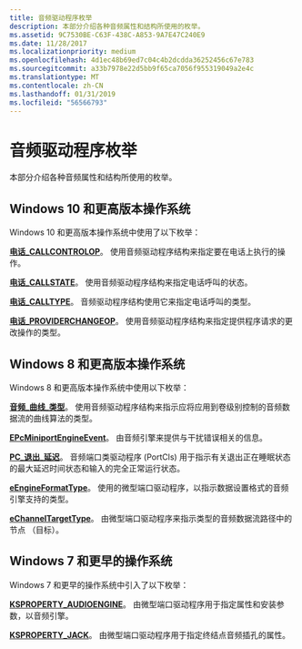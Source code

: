```yaml
---
title: 音频驱动程序枚举
description: 本部分介绍各种音频属性和结构所使用的枚举。
ms.assetid: 9C7530BE-C63F-438C-A853-9A7E47C240E9
ms.date: 11/28/2017
ms.localizationpriority: medium
ms.openlocfilehash: 4d1ec48b69ed7c04c4b2dcdda36252456c67e783
ms.sourcegitcommit: a33b7978e22d5bb9f65ca7056f955319049a2e4c
ms.translationtype: MT
ms.contentlocale: zh-CN
ms.lasthandoff: 01/31/2019
ms.locfileid: "56566793"
---
```

# <a name="audio-drivers-enumerations"></a>音频驱动程序枚举


本部分介绍各种音频属性和结构所使用的枚举。

## <a name="span-idwindows10andlateroperatingsystemsspanspan-idwindows10andlateroperatingsystemsspanspan-idwindows10andlateroperatingsystemsspanwindows10-and-later-operating-systems"></a><span id="Windows_10_and_later_operating_systems"></span><span id="windows_10_and_later_operating_systems"></span><span id="WINDOWS_10_AND_LATER_OPERATING_SYSTEMS"></span>Windows 10 和更高版本操作系统


Windows 10 和更高版本操作系统中使用了以下枚举：

[**电话\_CALLCONTROLOP**](https://msdn.microsoft.com/library/windows/hardware/mt169895)。 使用音频驱动程序结构来指定要在电话上执行的操作。

[**电话\_CALLSTATE**](https://msdn.microsoft.com/library/windows/hardware/mt169896)。 使用音频驱动程序结构来指定电话呼叫的状态。

[**电话\_CALLTYPE**](https://msdn.microsoft.com/library/windows/hardware/mt169897)。 音频驱动程序结构使用它来指定电话呼叫的类型。

[**电话\_PROVIDERCHANGEOP**](https://msdn.microsoft.com/library/windows/hardware/mt169898)。 使用音频驱动程序结构来指定提供程序请求的更改操作的类型。

## <a name="span-idwindows8andlateroperatingsystemsspanspan-idwindows8andlateroperatingsystemsspanspan-idwindows8andlateroperatingsystemsspanwindows8-and-later-operating-systems"></a><span id="Windows_8_and_later_operating_systems"></span><span id="windows_8_and_later_operating_systems"></span><span id="WINDOWS_8_AND_LATER_OPERATING_SYSTEMS"></span>Windows 8 和更高版本操作系统


Windows 8 和更高版本操作系统中使用以下枚举：

[**音频\_曲线\_类型**](https://msdn.microsoft.com/library/windows/hardware/hh831852)。 使用音频驱动程序结构来指示应将应用到卷级别控制的音频数据流的曲线算法的类型。

[**EPcMiniportEngineEvent**](https://msdn.microsoft.com/library/windows/hardware/dn302036)。 由音频引擎来提供与干扰错误相关的信息。

[**PC\_退出\_延迟**](https://msdn.microsoft.com/library/windows/hardware/dn265130)。 音频端口类驱动程序 (PortCls) 用于指示有关退出正在睡眠状态的最大延迟时间状态和输入的完全正常运行状态。

[**eEngineFormatType**](https://msdn.microsoft.com/library/windows/hardware/dn302035)。 使用的微型端口驱动程序，以指示数据设置格式的音频引擎支持的类型。

[**eChannelTargetType**](https://msdn.microsoft.com/library/windows/hardware/dn302034)。 由微型端口驱动程序来指示类型的音频数据流路径中的节点 （目标）。

## <a name="span-idwindows7andearlieroperatingsystemsspanspan-idwindows7andearlieroperatingsystemsspanspan-idwindows7andearlieroperatingsystemsspanwindows7-and-earlier-operating-systems"></a><span id="Windows_7_and_earlier_operating_systems"></span><span id="windows_7_and_earlier_operating_systems"></span><span id="WINDOWS_7_AND_EARLIER_OPERATING_SYSTEMS"></span>Windows 7 和更早的操作系统


Windows 7 和更早的操作系统中引入了以下枚举：

[**KSPROPERTY\_AUDIOENGINE**](ksproperty-audioengine.md)。 由微型端口驱动程序用于指定属性和安装参数，以音频引擎。

[**KSPROPERTY\_JACK**](ksproperty-jack.md)。 由微型端口驱动程序用于指定终结点音频插孔的属性。

 

 





